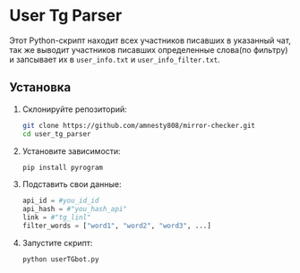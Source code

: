 # User Tg Parser

Этот Python-скрипт находит всех участников писавших в указанный чат, так же выводит участников писавших определенные слова(по фильтру) и запсывает их в `user_info.txt` и `user_info_filter.txt`.

## Установка

1. Склонируйте репозиторий:
    ```bash
    git clone https://github.com/amnesty808/mirror-checker.git
    cd user_tg_parser
    ```

2. Установите зависимости:
    ```bash
    pip install pyrogram
    ```
    
3. Подставить свои данные:
    ```python
    api_id = #you_id_id
    api_hash = #"you_hash_api"
    link = #"tg_linl"
    filter_words = ["word1", "word2", "word3", ...]
    ```
    
4. Запустите скрипт:
    ```bash
    python userTGbot.py
    ```
